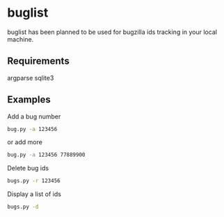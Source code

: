 # buglist
buglist has been planned to be used for bugzilla ids tracking in your local machine.

## Requirements
argparse
sqlite3

## Examples
Add a bug number
```bash
bug.py -a 123456
```
or add more
```bash
bug.py -a 123456 77889900
```

Delete bug ids
```bash
bugs.py -r 123456
```

Display a list of ids
```bash
bugs.py -d 
```
